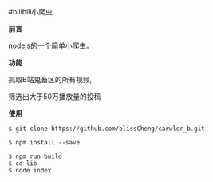 #bilibili小爬虫

**前言**

nodejs的一个简单小爬虫。

**功能**

抓取B站鬼畜区的所有视频,

筛选出大于50万播放量的投稿


**使用**
```
$ git clone https://github.com/blissCheng/carwler_b.git
```
```
$ npm install --save
```
```
$ npm run build
$ cd lib
$ node index
```
